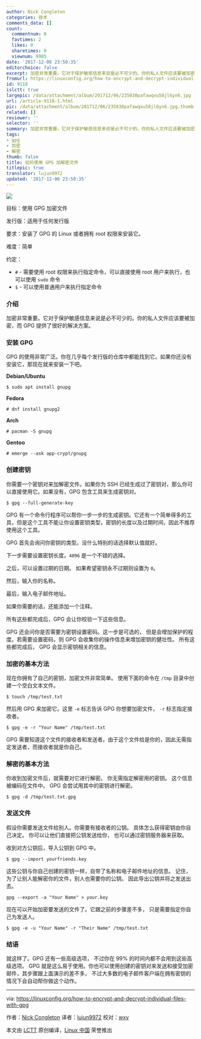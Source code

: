 ```yaml
---
author: Nick Congleton
categories: 技术
comments_data: []
count:
  commentnum: 0
  favtimes: 2
  likes: 0
  sharetimes: 0
  viewnum: 9985
date: '2017-12-06 23:50:35'
editorchoice: false
excerpt: 加密非常重要。它对于保护敏感信息来说是必不可少的。你的私人文件应该要被加密，而 GPG 提供了很好的解决方案。
fromurl: https://linuxconfig.org/how-to-encrypt-and-decrypt-individual-files-with-gpg
id: 9118
islctt: true
largepic: /data/attachment/album/201712/06/235030pafawqxu58jl6yn6.jpg
url: /article-9118-1.html
pic: /data/attachment/album/201712/06/235030pafawqxu58jl6yn6.jpg.thumb.jpg
related: []
reviewer: ''
selector: ''
summary: 加密非常重要。它对于保护敏感信息来说是必不可少的。你的私人文件应该要被加密，而 GPG 提供了很好的解决方案。
tags:
- gpg
- 加密
- 解密
thumb: false
title: 如何使用 GPG 加解密文件
titlepic: true
translator: lujun9972
updated: '2017-12-06 23:50:35'
---
```


![](/data/attachment/album/201712/06/235030pafawqxu58jl6yn6.jpg)


目标：使用 GPG 加密文件


发行版：适用于任何发行版


要求：安装了 GPG 的 Linux 或者拥有 root 权限来安装它。


难度：简单


约定：


* `#` - 需要使用 root 权限来执行指定命令，可以直接使用 root 用户来执行，也可以使用 `sudo` 命令
* `$` - 可以使用普通用户来执行指定命令


### 介绍


加密非常重要。它对于保护敏感信息来说是必不可少的。你的私人文件应该要被加密，而 GPG 提供了很好的解决方案。


### 安装 GPG


GPG 的使用非常广泛。你在几乎每个发行版的仓库中都能找到它。如果你还没有安装它，那现在就来安装一下吧。


**Debian/Ubuntu**



```
$ sudo apt install gnupg

```

**Fedora**



```
# dnf install gnupg2

```

**Arch**



```
# pacman -S gnupg

```

**Gentoo**



```
# emerge --ask app-crypt/gnupg

```

### 创建密钥


你需要一个密钥对来加解密文件。如果你为 SSH 已经生成过了密钥对，那么你可以直接使用它。如果没有，GPG 包含工具来生成密钥对。



```
$ gpg --full-generate-key

```

GPG 有一个命令行程序可以帮你一步一步的生成密钥。它还有一个简单得多的工具，但是这个工具不能让你设置密钥类型，密钥的长度以及过期时间，因此不推荐使用这个工具。


GPG 首先会询问你密钥的类型。没什么特别的话选择默认值就好。


下一步需要设置密钥长度。`4096` 是一个不错的选择。


之后，可以设置过期的日期。 如果希望密钥永不过期则设置为 `0`。


然后，输入你的名称。


最后，输入电子邮件地址。


如果你需要的话，还能添加一个注释。


所有这些都完成后，GPG 会让你校验一下这些信息。


GPG 还会问你是否需要为密钥设置密码。这一步是可选的， 但是会增加保护的程度。若需要设置密码，则 GPG 会收集你的操作信息来增加密钥的健壮性。 所有这些都完成后， GPG 会显示密钥相关的信息。


### 加密的基本方法


现在你拥有了自己的密钥，加密文件非常简单。 使用下面的命令在 `/tmp` 目录中创建一个空白文本文件。



```
$ touch /tmp/test.txt

```

然后用 GPG 来加密它。这里 `-e` 标志告诉 GPG 你想要加密文件， `-r` 标志指定接收者。



```
$ gpg -e -r "Your Name" /tmp/test.txt

```

GPG 需要知道这个文件的接收者和发送者。由于这个文件给是你的，因此无需指定发送者，而接收者就是你自己。


### 解密的基本方法


你收到加密文件后，就需要对它进行解密。 你无需指定解密用的密钥。 这个信息被编码在文件中。 GPG 会尝试用其中的密钥进行解密。



```
$ gpg -d /tmp/test.txt.gpg

```

### 发送文件


假设你需要发送文件给别人。你需要有接收者的公钥。 具体怎么获得密钥由你自己决定。 你可以让他们直接把公钥发送给你， 也可以通过密钥服务器来获取。


收到对方公钥后，导入公钥到 GPG 中。



```
$ gpg --import yourfriends.key

```

这些公钥与你自己创建的密钥一样，自带了名称和电子邮件地址的信息。 记住，为了让别人能解密你的文件，别人也需要你的公钥。 因此导出公钥并将之发送出去。



```
gpg --export -a "Your Name" > your.key

```

现在可以开始加密要发送的文件了。它跟之前的步骤差不多， 只是需要指定你自己为发送人。



```
$ gpg -e -u "Your Name" -r "Their Name" /tmp/test.txt

```

### 结语


就这样了。GPG 还有一些高级选项， 不过你在 99% 的时间内都不会用到这些高级选项。 GPG 就是这么易于使用。你也可以使用创建的密钥对来发送和接受加密邮件，其步骤跟上面演示的差不多， 不过大多数的电子邮件客户端在拥有密钥的情况下会自动帮你做这个动作。




---


via: <https://linuxconfig.org/how-to-encrypt-and-decrypt-individual-files-with-gpg>


作者：[Nick Congleton](https://linuxconfig.org) 译者：[lujun9972](https://github.com/lujun9972) 校对：[wxy](https://github.com/wxy)


本文由 [LCTT](https://github.com/LCTT/TranslateProject) 原创编译，[Linux 中国](https://linux.cn/) 荣誉推出